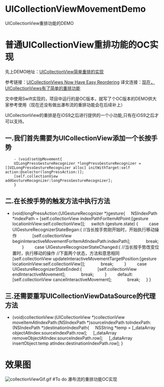 # UICollectionViewMovementDemo
UICollectionView重排功能的DEMO

# 普通UICollectionView重排功能的OC实现
先上DEMO地址：[UICollectionView简单重排的实现](https://github.com/Fuhanyu/UICollectionViewMovementDemo)

参考链接：[UICollectionViews Now Have Easy Reordering](http://nshint.io/blog/2015/07/16/uicollectionviews-now-have-easy-reordering/)
译文连接：[现在，UICollectionViews有了简单的重排功能](http://www.cocoachina.com/ios/20150911/13418.html)

文中使用Swift实现的，项目中运行的是OC版本，就写了个OC版本的DEMO供大家参考使用（现在还没有做出瀑布流的重排功能会在后续补上）

UICollectionView的重排是在iOS9之后进行提供的一个小功能,只有在iOS9之后才可以支持。

## 一.我们首先需要为UICollectionView添加一个长按手势
        - (void)setUpMovement{
        UILongPressGestureRecognizer *longPressGestureRecognizer =             [[UILongPressGestureRecognizer alloc] initWithTarget:self action:@selector(longPressAction:)];
        [self.collectionView addGestureRecognizer:longPressGestureRecognizer];
        }


## 二.在长按手势的触发方法中执行方法
- (void)longPressAction:(UIGestureRecognizer *)gesture{
        NSIndexPath *indexPath = [self.collectionView indexPathForItemAtPoint:[gesture locationInView:self.collectionView]];
        switch (gesture.state) {
            case UIGestureRecognizerStateBegan:{
//当长按手势刚开始时，开始执行移动操作
                [self.collectionView beginInteractiveMovementForItemAtIndexPath:indexPath];
                break;
            }
            case UIGestureRecognizerStateChanged:{
//当长按手势改变位置时，执行移动的操作 
//下面两个状态，方法和意思相同
                [self.collectionView updateInteractiveMovementTargetPosition:[gesture locationInView:self.collectionView]];
                break;
            }
            case UIGestureRecognizerStateEnded:{
                [self.collectionView endInteractiveMovement];
                break;
                }
            default:
                [self.collectionView cancelInteractiveMovement];
                break;
        }
}

## 三.还需要重写UICollectionViewDataSource的代理方法

- (void)collectionView:(UICollectionView *)collectionView moveItemAtIndexPath:(NSIndexPath *)sourceIndexPath toIndexPath:(NSIndexPath *)destinationIndexPath{
        NSString *temp = [_dataArray objectAtIndex:sourceIndexPath.row];
        [_dataArray removeObjectAtIndex:sourceIndexPath.row];
        [_dataArray insertObject:temp atIndex:destinationIndexPath.row];
}

# 效果图

![collectionViewGif.gif](http://upload-images.jianshu.io/upload_images/1195084-76977fa2382bc0b0.gif?imageMogr2/auto-orient/strip)
#To do
瀑布流的重排功能OC实现